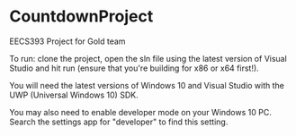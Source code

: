 # CountdownProject
EECS393 Project for Gold team


To run:
clone the project, open the sln file using the latest version of Visual Studio and hit run (ensure that you're building for x86 or x64 first!).

You will need the latest versions of Windows 10 and Visual Studio with the UWP (Universal Windows 10) SDK.  

You may also need to enable developer mode on your Windows 10 PC.  Search the settings app for "developer" to find this setting.  
